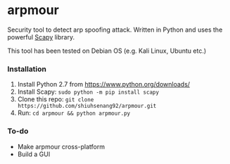 # arpmour
Security tool to detect arp spoofing attack. Written in Python and uses the powerful [Scapy](http://www.secdev.org/projects/scapy/doc/usage.html) library.

This tool has been tested on Debian OS (e.g. Kali Linux, Ubuntu etc.)

### Installation
1. Install Python 2.7 from <https://www.python.org/downloads/>
2. Install Scapy: `sudo python -m pip install scapy`
3. Clone this repo: `git clone https://github.com/shiuhsenang92/arpmour.git`
4. Run: `cd arpmour && python arpmour.py`

### To-do
* Make arpmour cross-platform
* Build a GUI
